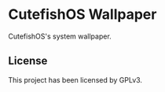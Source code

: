 # CutefishOS Wallpaper

CutefishOS's system wallpaper.

## License

This project has been licensed by GPLv3.
